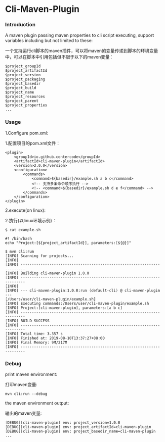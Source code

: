# Cli-Maven-Plugin

### Introduction

A maven plugin passing maven properties to cli script executing, support variables including but not limited to these:

一个支持运行cli脚本的maven插件，可以将maven的变量传递到脚本的环境变量中，可以在脚本中引用包括但不限于以下的maven变量：

```
$project_groupId
$project_artifactId
$project_version
$project_packaging
$project_basedir
$project_build
$project_name
$project_resources
$project_parent
$project_properties
...
```

### Usage

1.Configure pom.xml:

1.配置项目的pom.xml文件：

```
<plugin>
    <groupId>io.github.centercode</groupId>
    <artifactId>cli-maven-plugin</artifactId>
    <version>2.0.0</version>
    <configuration>
        <commands>
            <command>${basedir}/example.sh a b c</command>
            <!-- 支持多条命令顺序执行 -->
            <!-- <command>${basedir}/example.sh d e f</command> -->
        </commands>
    </configuration>
</plugin>
```

2.execute(on linux):

2.执行(以linux环境示例)：

```
$ cat example.sh

#! /bin/bash
echo "Project:[${project_artifactId}], parameters:[${@}]"

$ mvn cli:run
[INFO] Scanning for projects...
[INFO]
[INFO] ------------------------------------------------------------------------
[INFO] Building cli-maven-plugin 1.0.0
[INFO] ------------------------------------------------------------------------
[INFO]
[INFO] --- cli-maven-plugin:1.0.0:run (default-cli) @ cli-maven-plugin ---
[/Users/user/cli-maven-plugin/example.sh]
[INFO] Executing commands:/Users/user/cli-maven-plugin/example.sh
[INFO] Project:[cli-maven-plugin], parameters:[a b c]
[INFO] ------------------------------------------------------------------------
[INFO] BUILD SUCCESS
[INFO] ------------------------------------------------------------------------
[INFO] Total time: 3.357 s
[INFO] Finished at: 2019-08-10T13:37:27+08:00
[INFO] Final Memory: 9M/217M
[INFO] ------------------------------------------------------------------------
```

### Debug

print maven environment:

打印maven变量:

```
mvn cli:run --debug
```

the maven environment output:

输出的maven变量:

```
[DEBUG][cli-maven-plugin] env: project_version=1.0.0
[DEBUG][cli-maven-plugin] env: project_artifactId=cli-maven-plugin
[DEBUG][cli-maven-plugin] env: project_basedir_name=cli-maven-plugin
...
```
